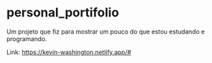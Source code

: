 # personal_portifolio
Um projeto que fiz para mostrar um pouco do que estou estudando e programando.

Link: https://kevin-washington.netlify.app/#
